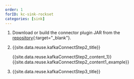 ```yaml
---
order: 1
forID: kc-sink-rockset
categories: [sink]
---
```


1. Download or build the connector plugin JAR from the [repository](https://github.com/rockset/kafka-connect-rockset){:target="_blank"}.
2. {{site.data.reuse.kafkaConnectStep2_title}}

   {{site.data.reuse.kafkaConnectStep2_content_1}}
   {{site.data.reuse.kafkaConnectStep2_content1_example}}
3. {{site.data.reuse.kafkaConnectStep3_title}}

